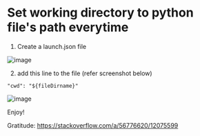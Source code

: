  # Set working directory to python file's path everytime
 
 1. Create a launch.json file

![image](https://user-images.githubusercontent.com/78267371/209951846-3bb608bd-f6f8-4c71-9f08-96904c3320f9.png)

2. add this line to the file (refer screenshot below)

```
"cwd": "${fileDirname}"
```

![image](https://user-images.githubusercontent.com/78267371/209951932-c837557a-dd39-4a1f-a95c-0ac662eef0be.png)


Enjoy!

Gratitude: https://stackoverflow.com/a/56776620/12075599
